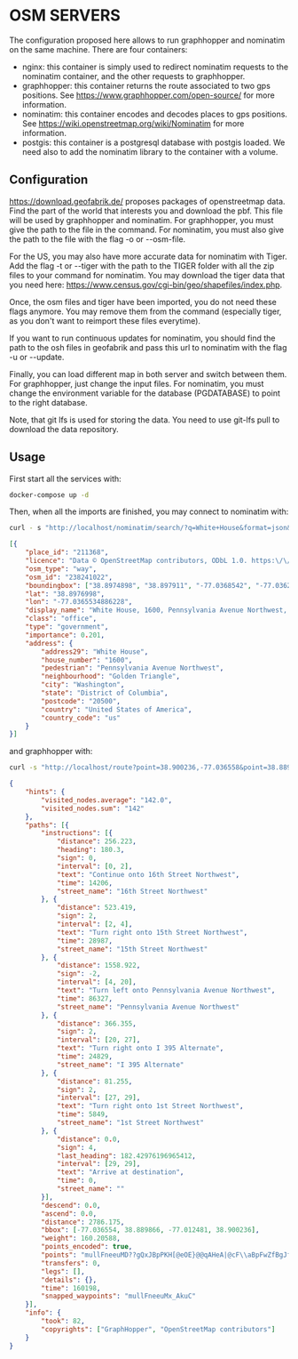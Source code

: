 OSM SERVERS
=====================
The configuration proposed here allows to run graphhopper and nominatim on the same machine. There are four containers:
- nginx: this container is simply used to redirect nominatim requests to the nominatim container, and the other requests to graphhopper.
- graphhopper: this container returns the route associated to two gps positions. See https://www.graphhopper.com/open-source/ for more information.
- nominatim: this container encodes and decodes places to gps positions. See https://wiki.openstreetmap.org/wiki/Nominatim for more information.
- postgis: this container is a postgresql database with postgis loaded. We need also to add the nominatim library to the container with a volume.

Configuration
--------------------
https://download.geofabrik.de/ proposes packages of openstreetmap data. Find the part of the world that interests you and download the pbf. This file will be used by graphhopper and nominatim.
For graphhopper, you must give the path to the file in the command.
For nominatim, you must also give the path to the file with the flag -o or --osm-file.

For the US, you may also have more accurate data for nominatim with Tiger.
Add the flag -t or --tiger with the path to the TIGER folder with all the zip files to your command for nominatim.
You may download the tiger data that you need here: https://www.census.gov/cgi-bin/geo/shapefiles/index.php.

Once, the osm files and tiger have been imported, you do not need these flags anymore.
You may remove them from the command (especially tiger, as you don't want to reimport these files everytime).

If you want to run continuous updates for nominatim, you should find the path to the osh files in geofabrik and pass this url to nominatim with the flag -u or --update.

Finally, you can load different map in both server and switch between them.
For graphhopper, just change the input files. For nominatim, you must change the environment variable for the database (PGDATABASE) to point to the right database.

Note, that git lfs is used for storing the data. You need to use git-lfs pull to download the data repository.

Usage
-------------------
First start all the services with:
```bash
docker-compose up -d
```

Then, when all the imports are finished, you may connect to nominatim with:
```bash
curl - s "http://localhost/nominatim/search/?q=White+House&format=json&addressdetails=1&limit=1"
```
```json
[{
    "place_id": "211368",
    "licence": "Data © OpenStreetMap contributors, ODbL 1.0. https:\/\/www.openstreetmap.org\/copyright",
    "osm_type": "way",
    "osm_id": "238241022",
    "boundingbox": ["38.8974898", "38.897911", "-77.0368542", "-77.0362526"],
    "lat": "38.8976998",
    "lon": "-77.0365534886228",
    "display_name": "White House, 1600, Pennsylvania Avenue Northwest, Golden Triangle, Washington, District of Columbia, 20500, United States of America",
    "class": "office",
    "type": "government",
    "importance": 0.201,
    "address": {
        "address29": "White House",
        "house_number": "1600",
        "pedestrian": "Pennsylvania Avenue Northwest",
        "neighbourhood": "Golden Triangle",
        "city": "Washington",
        "state": "District of Columbia",
        "postcode": "20500",
        "country": "United States of America",
        "country_code": "us"
    }
}]
```

and graphhopper with:
```bash
curl -s "http://localhost/route?point=38.900236,-77.036558&point=38.889866,-77.012499"
```
```json
{
    "hints": {
        "visited_nodes.average": "142.0",
        "visited_nodes.sum": "142"
    },
    "paths": [{
        "instructions": [{
            "distance": 256.223,
            "heading": 180.3,
            "sign": 0,
            "interval": [0, 2],
            "text": "Continue onto 16th Street Northwest",
            "time": 14206,
            "street_name": "16th Street Northwest"
        }, {
            "distance": 523.419,
            "sign": 2,
            "interval": [2, 4],
            "text": "Turn right onto 15th Street Northwest",
            "time": 28987,
            "street_name": "15th Street Northwest"
        }, {
            "distance": 1558.922,
            "sign": -2,
            "interval": [4, 20],
            "text": "Turn left onto Pennsylvania Avenue Northwest",
            "time": 86327,
            "street_name": "Pennsylvania Avenue Northwest"
        }, {
            "distance": 366.355,
            "sign": 2,
            "interval": [20, 27],
            "text": "Turn right onto I 395 Alternate",
            "time": 24829,
            "street_name": "I 395 Alternate"
        }, {
            "distance": 81.255,
            "sign": 2,
            "interval": [27, 29],
            "text": "Turn right onto 1st Street Northwest",
            "time": 5849,
            "street_name": "1st Street Northwest"
        }, {
            "distance": 0.0,
            "sign": 4,
            "last_heading": 182.42976196965412,
            "interval": [29, 29],
            "text": "Arrive at destination",
            "time": 0,
            "street_name": ""
        }],
        "descend": 0.0,
        "ascend": 0.0,
        "distance": 2786.175,
        "bbox": [-77.036554, 38.889866, -77.012481, 38.900236],
        "weight": 160.20588,
        "points_encoded": true,
        "points": "mullFneeuMD??gQxJBpPKH[@eOE}@@qAHeA|@cF\\aBpFwZfBgJfDkRPq@t@wDB[@]f@uCFg@L?L{@z@}ELaAfBuJPi@FMfBGh@@",
        "transfers": 0,
        "legs": [],
        "details": {},
        "time": 160198,
        "snapped_waypoints": "mullFneeuMx_AkuC"
    }],
    "info": {
        "took": 82,
        "copyrights": ["GraphHopper", "OpenStreetMap contributors"]
    }
}
```
